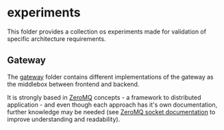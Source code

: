 # experiments

This folder provides a collection os experiments made for validation of specific architecture requirements.

## Gateway

The [gateway](gateway) folder contains different implementations of the gateway as the middlebox between frontend and backend.

It is strongly based in [ZeroMQ](https://zguide.zeromq.org/docs/preface/) concepts - a framework to distributed application - and even though each approach has it's own documentation, further knowledge may be needed (see [ZeroMQ socket documentation](https://libzmq.readthedocs.io/en/latest/zmq_socket.html) to improve understanding and readability).